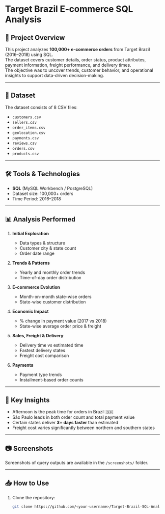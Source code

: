 # Target Brazil E-commerce SQL Analysis

## 📌 Project Overview
This project analyzes **100,000+ e-commerce orders** from Target Brazil (2016–2018) using SQL.  
The dataset covers customer details, order status, product attributes, payment information, freight performance, and delivery times.  
The objective was to uncover trends, customer behavior, and operational insights to support data-driven decision-making.

---

## 📂 Dataset
The dataset consists of 8 CSV files:
- `customers.csv`
- `sellers.csv`
- `order_items.csv`
- `geolocation.csv`
- `payments.csv`
- `reviews.csv`
- `orders.csv`
- `products.csv`

---

## 🛠️ Tools & Technologies
- **SQL** (MySQL Workbench / PostgreSQL)
- Dataset size: 100,000+ orders
- Time Period: 2016–2018

---

## 📊 Analysis Performed
1. **Initial Exploration**
   - Data types & structure
   - Customer city & state count
   - Order date range

2. **Trends & Patterns**
   - Yearly and monthly order trends
   - Time-of-day order distribution

3. **E-commerce Evolution**
   - Month-on-month state-wise orders
   - State-wise customer distribution

4. **Economic Impact**
   - % change in payment value (2017 vs 2018)
   - State-wise average order price & freight

5. **Sales, Freight & Delivery**
   - Delivery time vs estimated time
   - Fastest delivery states
   - Freight cost comparison

6. **Payments**
   - Payment type trends
   - Installment-based order counts

---

## 📌 Key Insights
- Afternoon is the peak time for orders in Brazil 🇧🇷
- São Paulo leads in both order count and total payment value
- Certain states deliver **3+ days faster** than estimated
- Freight cost varies significantly between northern and southern states

---

## 📷 Screenshots
Screenshots of query outputs are available in the `/screenshots/` folder.

---

## 📥 How to Use
1. Clone the repository:
   ```bash
   git clone https://github.com/<your-username>/Target-Brazil-SQL-Analysis.git
